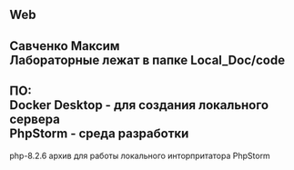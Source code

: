 Web
----
Савченко Максим  
Лабораторные лежат в папке Local_Doc/code
--------------------
ПО:  
Docker Desktop - для создания локального сервера  
PhpStorm - среда разработки
--------------------
php-8.2.6 архив для работы локального инторпритатора PhpStorm
